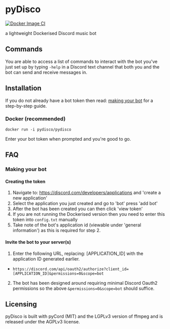 # pyDisco

[![Docker Image CI](https://github.com/gnu-enjoyer/pyDisco/actions/workflows/docker-image.yml/badge.svg)](https://github.com/gnu-enjoyer/pyDisco/actions/workflows/docker-image.yml)

a lightweight Dockerised Discord music bot

## Commands

You are able to access a list of commands to interact with the bot you've just set up by typing `-help` in a Discord text channel that both you and the bot can send and receive messages in.

## Installation

If you do not already have a bot token then read: 
[making your bot](#making-your-bot) for a step-by-step guide.

### **Docker (recommended)**

`docker run -i pydisco/pydisco`

Enter your bot token when prompted and you're good to go.

## FAQ

### Making your bot

#### Creating the token
1. Navigate to: https://discord.com/developers/applications and 'create a new application'
2. Select the application you just created and go to 'bot' press  'add bot'
3. After the bot has been created you can then click 'view token'
4. If you are not running the Dockerised version then you need to enter this token into `config.txt` manually
5. Take note of the bot's application id (viewable under 'general information') as this is required for step 2.

#### Invite the bot to your server(s)

1. Enter the following URL, replacing: [APPLICATION_ID] with the application ID generated earlier.
* `https://discord.com/api/oauth2/authorize?client_id=[APPLICATION_ID]&permissions=0&scope=bot`
2. The bot has been designed around requiring minimal Discord Oauth2 permissions so the above `&permissions=0&scope=bot` should suffice.

## Licensing

pyDisco is built with pyCord (MIT) and the LGPLv3 version of ffmpeg and is released under the AGPLv3 license.

